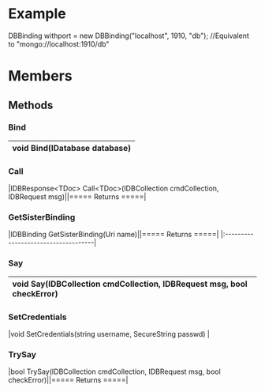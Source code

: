 # Example #
DBBinding withport = new DBBinding("localhost", 1910, "db"); //Equivalent to "mongo://localhost:1910/db"
# Members #
## Methods ##
### Bind ###
|void Bind(IDatabase database)|
|:----------------------------|
### Call ###
|IDBResponse&lt;TDoc&gt; Call&lt;TDoc&gt;(IDBCollection cmdCollection, IDBRequest msg)||===== Returns =====|


### GetSisterBinding ###
|IDBBinding GetSisterBinding(Uri name)||===== Returns =====|
|:------------------------------------|


### Say ###
|void Say(IDBCollection cmdCollection, IDBRequest msg, bool checkError)|
|:---------------------------------------------------------------------|
### SetCredentials ###
|void SetCredentials(string username, SecureString passwd)             |
### TrySay ###
|bool TrySay(IDBCollection cmdCollection, IDBRequest msg, bool checkError)||===== Returns =====|

